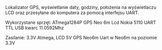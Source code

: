 Lokalizator GPS, wyświetlanie daty, godziny, położenia na wyświetlaczu LCD oraz przesyłane do komputera za pomocą interfejsu UART.

Wykorzystane sprzęt: ATmega1284P GPS Neo 6m Lcd Nokia 5110 UART TTL USB kwarc 11.0592Mhz

Zasilanie: 3.3V Atmega, LCD 5V GPS Neo6m Uart w Neo6m na poziomie 3.3V
